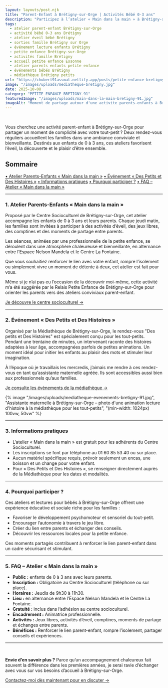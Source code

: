 ```yaml
---
layout: layouts/post.njk
title: "Parent-Enfant à Brétigny-sur-Orge | Activités Bébé 0-3 ans"
description: "Participez à l’atelier « Main dans la main » à Brétigny-sur-Orge : jeux, éveil et moments partagés pour les enfants de 0 à 3 ans avec leurs parents. Inscription gratuite"
tags: 
  - atelier parent-enfant Brétigny-sur-Orge
  - activité bébé 0-3 ans Brétigny
  - atelier éveil bébé Brétigny
  - sorties famille Brétigny sur Orge
  - événement lecture enfants Brétigny
  - petite enfance Brétigny-sur-Orge
  - activités famille Brétigny
  - accueil petite enfance Essonne
  - atelier parents enfants petite enfance
  - événements bébés Brétigny
  - médiathèque Brétigny petits
url: "https://chubert91assmat.netlify.app/posts/petite-enfance-bretigny-91/main-dans-la-main-bretigny-91/"
image: "/images/uploads/mediatheque-bretigny.jpg"
date: 2025-10-08
category: "PETITE ENFANCE BRETIGNY-91" 
featuredImage: "/images/uploads/main-dans-la-main-bretigny-91.jpg"
imageAlt: "Moment de partage autour d'une activite parents-enfants à Brétigny-sur-Orge"
---
```


<br>


Vous cherchez une activité parent-enfant à Brétigny-sur-Orge pour partager un moment de complicité avec votre tout-petit ? Deux rendez-vous réguliers accueillent les familles dans une ambiance conviviale et bienveillante. Destinés aux enfants de 0 à 3 ans, ces ateliers favorisent l’éveil, la découverte et le plaisir d’être ensemble.


<div id="sommaire">
  <h2>Sommaire</h2>
  <a href="#atelier" class="styled-link-sommaire">• Atelier Parents-Enfants « Main dans la main »</a>
  <a href="#mediatheque" class="styled-link-sommaire">• Événement « Des Petits et Des Histoires »</a>
  <a href="#informations" class="styled-link-sommaire">• Informations pratiques</a>
  <a href="#participation" class="styled-link-sommaire">• Pourquoi participer ?</a>
  <a href="#questions" class="styled-link-sommaire">• FAQ – Atelier « Main dans la main »</a>
</div>

---

### **<span id="atelier">1. Atelier Parents-Enfants « Main dans la main »</span>** 

Proposé par le Centre Socioculturel de Brétigny-sur-Orge, cet atelier accompagne les enfants de 0 à 3 ans et leurs parents. Chaque jeudi matin, les familles sont invitées à participer à des activités d’éveil, des jeux libres, des comptines et des moments de partage entre parents.

Les séances, animées par une professionnelle de la petite enfance, se déroulent dans une atmosphère chaleureuse et bienveillante, en alternance entre l’Espace Nelson Mandela et le Centre La Fontaine.

Que vous souhaitiez renforcer le lien avec votre enfant, rompre l’isolement ou simplement vivre un moment de détente à deux, cet atelier est fait pour vous.

Même si je n’ai pas eu l’occasion de la découvrir moi-même, cette activité m’a été suggérée par le Relais Petite Enfance de Brétigny-sur-Orge pour orienter les parents vers des ateliers conviviaux parent-enfant.

<div class="button-wrapper">
  <a href="https://www.bretigny91.fr/social/le-centre-socio-culturel/presentation-du-centre-socioculturel/" target="_blank" class="btn btn-primary btn-article">Je découvre le centre socioculturel →</a>
</div>

---

### **<span id="mediatheque">2. Événement « Des Petits et Des Histoires »</span>** 

Organisé par la Médiathèque de Brétigny-sur-Orge, le rendez-vous "Des petits et Des Histoires" est spécialement conçu pour les tout-petits. Pendant une trentaine de minutes, un intervenant raconte des histoires adaptées à leur âge, accompagnées parfois de petites animations. Un moment idéal pour initier les enfants au plaisir des mots et stimuler leur imagination.

À l’époque où je travaillais les mercredis, j’aimais me rendre à ces rendez-vous en tant qu’assistante maternelle agréée. Ils sont accessibles aussi bien aux professionnels qu’aux familles.

<div class="button-wrapper">
  <a href="https://mediatheques.coeuressonne.fr/agenda/agenda-et-programme/" target="_blank" class="btn btn-primary btn-article">Je consulte les évènements de la médiathèque →</a>
</div>

{% image "/images/uploads/mediatheque-evenements-bretigny-91.jpg", "Assistante maternelle à Brétigny-sur-Orge – photo d'une animation lecture d'histoire à la médiathèque pour les tout-petits", "(min-width: 1024px) 100vw, 50vw" %}

---

### **<span id="informations">3. Informations pratiques</span>** 

- L’atelier « Main dans la main » est gratuit pour les adhérents du Centre Socioculturel.
- Les inscriptions se font par téléphone au 01 60 85 53 40 ou sur place.
- Aucun matériel spécifique requis, prévoir seulement un encas, une boisson et un change pour votre enfant.
- Pour « Des Petits et Des Histoires », se renseigner directement auprès de la Médiathèque pour les dates et modalités.

---


### **<span id="participation">4. Pourquoi participer ?</span>** 

Ces ateliers et lectures pour bébés à Brétigny-sur-Orge offrent une expérience éducative et sociale riche pour les familles :

- Favoriser le développement psychomoteur et sensoriel du tout-petit.
- Encourager l’autonomie à travers le jeu libre.
- Créer du lien entre parents et échanger des conseils.
- Découvrir les ressources locales pour la petite enfance.

Ces moments partagés contribuent à renforcer le lien parent-enfant dans un cadre sécurisant et stimulant.

---

### **<span id="questions">5. FAQ – Atelier « Main dans la main »</span>** 

- <strong>Public :</strong> enfants de 0 à 3 ans avec leurs parents.
- <strong>Inscription :</strong> Obligatoire au Centre Socioculturel (téléphone ou sur place).
- <strong>Horaires :</strong> Jeudis de 9h30 à 11h30.
- <strong>Lieu :</strong> en alternance entre l’Espace Nelson Mandela et le Centre La Fontaine.
- <strong>Gratuité :</strong> inclus dans l’adhésion au centre socioculturel.
- <strong>Encadrement :</strong> Animatrice professionnelle.
- <strong>Activités :</strong> Jeux libres, activités d’éveil, comptines, moments de partage et échanges entre parents.
- <strong>Bénéfices :</strong> Renforcer le lien parent-enfant, rompre l’isolement, partager conseils et expériences.


---

<script type="application/ld+json">
{
  "@context": "https://schema.org",
  "@type": "FAQPage",
  "mainEntity": [
    {
      "@type": "Question",
      "name": "Quel est le public ciblé par l’atelier « Main dans la main » ?",
      "acceptedAnswer": {
        "@type": "Answer",
        "text": "L’atelier s’adresse aux enfants de 0 à 3 ans accompagnés d’un ou des deux parents."
      }
    },
    {
      "@type": "Question",
      "name": "Faut-il s’inscrire pour participer à l’atelier ?",
      "acceptedAnswer": {
        "@type": "Answer",
        "text": "Oui, l’inscription est obligatoire auprès du Centre Socioculturel de Brétigny-sur-Orge, soit par téléphone, soit sur place."
      }
    },
    {
      "@type": "Question",
      "name": "Quels sont les horaires de l’atelier ?",
      "acceptedAnswer": {
        "@type": "Answer",
        "text": "L’atelier a lieu les jeudis matin, de 9h30 à 11h30."
      }
    },
    {
      "@type": "Question",
      "name": "Où se déroule l’atelier ?",
      "acceptedAnswer": {
        "@type": "Answer",
        "text": "Les séances se déroulent en alternance entre l’Espace Nelson Mandela et le Centre La Fontaine à Brétigny-sur-Orge."
      }
    },
    {
      "@type": "Question",
      "name": "L’atelier est-il gratuit ?",
      "acceptedAnswer": {
        "@type": "Answer",
        "text": "Oui, l’atelier est gratuit pour les adhérents du Centre Socioculturel."
      }
    },
    {
      "@type": "Question",
      "name": "Qui encadre les ateliers ?",
      "acceptedAnswer": {
        "@type": "Answer",
        "text": "Une animatrice professionnelle accompagne les parents et enfants lors des séances."
      }
    },
    {
      "@type": "Question",
      "name": "Quelles activités sont proposées pendant l’atelier ?",
      "acceptedAnswer": {
        "@type": "Answer",
        "text": "Les activités incluent des jeux libres, des activités d’éveil, des comptines ainsi que des moments de partage et d’échanges entre parents."
      }
    },
    {
      "@type": "Question",
      "name": "Quels bénéfices peuvent tirer les familles de cet atelier ?",
      "acceptedAnswer": {
        "@type": "Answer",
        "text": "Cet atelier permet de renforcer le lien parent-enfant, de rompre l’isolement des parents, et de partager conseils et expériences dans un cadre bienveillant."
      }
    }
  ]
}
</script>





<br>

<div class="highlighted-note">
  <p><strong>Envie d’en savoir plus ?</strong> Parce qu’un accompagnement chaleureux fait souvent la différence dans les premières années, je serai ravie d’échanger avec vous sur vos besoins d’accueil à Brétigny-sur-Orge.</p>
</div>

<div class="button-wrapper">
  <a href="https://chubert91assmat.netlify.app/contact/" target="_blank" class="btn btn-primary btn-article">Contactez-moi dès maintenant pour en discuter →</a>
</div>